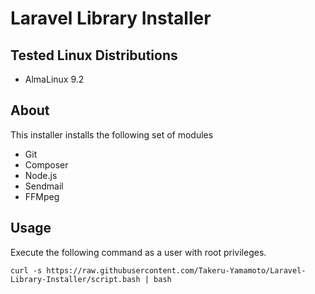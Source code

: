 # Laravel Library Installer

## Tested Linux Distributions

* AlmaLinux 9.2

## About

This installer installs the following set of modules

* Git
* Composer
* Node.js
* Sendmail
* FFMpeg

## Usage

Execute the following command as a user with root privileges.

```
curl -s https://raw.githubusercontent.com/Takeru-Yamamoto/Laravel-Library-Installer/script.bash | bash
```

